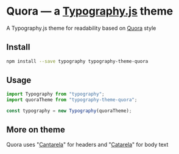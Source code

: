# Quora — a <a href='https://github.com/kyleamathews/typography.js'>Typography.js</a> theme

A Typography.js theme for readability based on <a href='https://quora.com'>Quora</a> style

## Install

```bash
npm install --save typography typography-theme-quora
```

## Usage

```javascript
import Typography from "typography";
import quoraTheme from "typography-theme-quora";

const typography = new Typography(quoraTheme);
```

## More on theme

Quora uses "<a href='https://fonts.google.com/specimen/Catarela'>Cantarela</a>" for headers and "<a href='https://fonts.google.com/specimen/Catarela'>Catarela</a>" for body text
